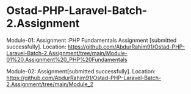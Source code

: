 # Ostad-PHP-Laravel-Batch-2.Assignment
Module-01: Assignment :PHP Fundamentals Assignment 
[submitted successfully].
Location: https://github.com/AbdurRahim91/Ostad-PHP-Laravel-Batch-2.Assignment/tree/main/Module-01%20.Assignment%20_PHP%20Fundamentals

Module-02: Assignment[submitted successfully].
Location: https://github.com/AbdurRahim91/Ostad-PHP-Laravel-Batch-2.Assignment/tree/main/Module_2
